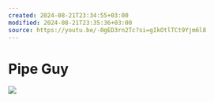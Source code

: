 ```yaml
---
created: 2024-08-21T23:34:55+03:00
modified: 2024-08-21T23:35:36+03:00
source: https://youtu.be/-0gED3rn2Tc?si=gIkOtlTCt9Yjm6l8
---
```


# Pipe Guy

![](https://youtu.be/-0gED3rn2Tc?si=gIkOtlTCt9Yjm6l8)
